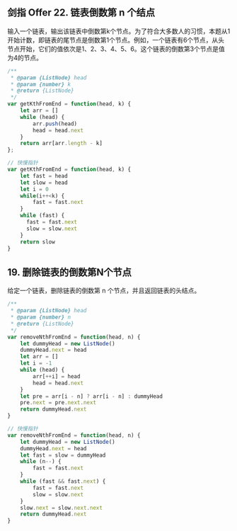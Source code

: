 ## 剑指 Offer 22. 链表倒数第 n 个结点
输入一个链表，输出该链表中倒数第k个节点。为了符合大多数人的习惯，本题从1开始计数，即链表的尾节点是倒数第1个节点。例如，一个链表有6个节点，从头节点开始，它们的值依次是1、2、3、4、5、6。这个链表的倒数第3个节点是值为4的节点。

```js
/**
 * @param {ListNode} head
 * @param {number} k
 * @return {ListNode}
 */
var getKthFromEnd = function(head, k) {
    let arr = []
    while (head) {
        arr.push(head)
        head = head.next
    }
    return arr[arr.length - k]
};

// 快慢指针
var getKthFromEnd = function(head, k) {
    let fast = head
    let slow = head
    let i = 0
    while(i++<k) {
        fast = fast.next
    }
  	while (fast) {
      fast = fast.next
      slow = slow.next
    }
  	return slow
}
```

## 19. 删除链表的倒数第N个节点
给定一个链表，删除链表的倒数第 n 个节点，并且返回链表的头结点。

```js
/**
 * @param {ListNode} head
 * @param {number} n
 * @return {ListNode}
 */
var removeNthFromEnd = function(head, n) {
    let dummyHead = new ListNode()
    dummyHead.next = head
    let arr = []
    let i = -1
    while (head) {
        arr[++i] = head
        head = head.next
    }
    let pre = arr[i - n] ? arr[i - n] : dummyHead  
    pre.next = pre.next.next
    return dummyHead.next
}

// 快慢指针
var removeNthFromEnd = function(head, n) {
    let dummyHead = new ListNode()
    dummyHead.next = head
    let fast = slow = dummyHead
    while (n--) {
        fast = fast.next
    }
    while (fast && fast.next) {
        fast = fast.next
        slow = slow.next
    }
    slow.next = slow.next.next
    return dummyHead.next
}
```